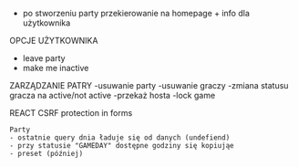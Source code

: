- po stworzeniu party przekierowanie na homepage + info dla użytkownika

OPCJE UŻYTKOWNIKA
- leave party
- make me inactive


ZARZĄDZANIE PATRY
-usuwanie party
-usuwanie graczy
-zmiana statusu gracza na active/not active
-przekaż hosta
-lock game


REACT
CSRF protection in forms

    Party
    - ostatnie query dnia ładuje się od danych (undefiend)
    - przy statusie "GAMEDAY" dostępne godziny się kopiująe
    - preset (później)







